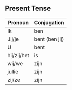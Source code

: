 ## Present Tense

| Pronoun     | Conjugation    |
| ----------- | -------------- |
| Ik          | ben            |
| Jij/je      | bent (ben jij) |
| U           | bent           |
| hij/zij/het | is             |
| wij/we      | zijn           |
| jullie      | zijn           |
| zij/ze      | zijn           |
